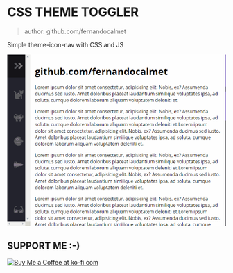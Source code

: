 # CSS THEME TOGGLER
> author: github.com/fernandocalmet

Simple theme-icon-nav with CSS and JS

![index demo](extras/img/demo.gif)

## SUPPORT ME :-)
<a href='https://ko-fi.com/fernandocalmet' target='_blank'>
  <img height='36' style='border:0px;height:36px;' src='https://az743702.vo.msecnd.net/cdn/kofi3.png?v=2' border='0' alt='Buy Me a Coffee at ko-fi.com' />
</a>